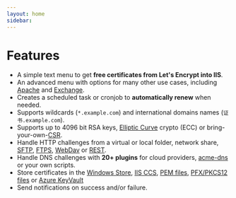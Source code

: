 ```yaml
---
layout: home
sidebar:
---
```

# Features
- A simple text menu to get **free certificates from Let's Encrypt into IIS**.
- An advanced menu with options for many other use cases, including [Apache](/manual/advanced-use/examples/apache) and [Exchange](/manual/advanced-use/examples/exchange).
- Creates a scheduled task or cronjob to **automatically renew** when needed. 
- Supports wildcards (`*.example.com`) and international domains names (`证书.example.com`).
- Supports up to 4096 bit RSA keys, [Elliptic Curve](/reference/plugins/csr/ec) crypto (ECC) or bring-your-own-[CSR](/reference/plugins/source/csr).
- Handle HTTP challenges from a virtual or local folder, network share, [SFTP](/reference/plugins/validation/http/sftp), [FTPS](/reference/plugins/validation/http/ftps), [WebDav](/reference/plugins/validation/http/ftps) or [REST](/reference/plugins/validation/http/rest).
- Handle DNS challenges with **20+ plugins** for cloud providers, [acme-dns](/reference/plugins/validation/dns/acme-dns) or your own scripts.
- Store certificates in the 
	[Windows Store](/reference/plugins/store/certificatestore), 
	[IIS CCS](/reference/plugins/store/centralssl), 
	[PEM files](/reference/plugins/store/pemfiles), 
	[PFX/PKCS12 files](/reference/plugins/store/pfxfile) or
	[Azure KeyVault](/reference/plugins/store/keyvault)
- Send notifications on success and/or failure.